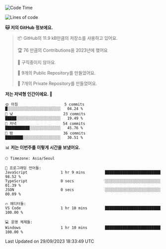   <!--START_SECTION:waka-->
![Code Time](http://img.shields.io/badge/Code%20Time-217%20hrs%2013%20mins-blue)

![Lines of code](https://img.shields.io/badge/%EC%A0%80%EB%8A%94%20%EC%97%AC%ED%83%9C%EA%B9%8C%EC%A7%80%20-125.4%20thousand%20%EC%A4%84%EC%9D%98%20%EC%BD%94%EB%93%9C%EB%A5%BC%20%EC%9E%91%EC%84%B1%ED%96%88%EC%96%B4%EC%9A%94.-blue)

**🐱 저의 GitHub 정보에요.** 

> 📦 GitHub의 11.9 kB만큼의 저장소를 사용하고 있어요. 
 > 
> 🏆 76 만큼의 Contributions을 2023년에 했어요
 > 
> 🚫 구직중이지 않아요.
 > 
> 📜 9개의 Public Repository를 만들었어요. 
 > 
> 🔑 7개의 Private Repository를 만들었어요. 
 > 
**저는 저녁형 인간이에요. 🦉** 

```text
🌞 아침                     5 commits           █░░░░░░░░░░░░░░░░░░░░░░░░   04.24 % 
🌆 낮　                     23 commits          █████░░░░░░░░░░░░░░░░░░░░   19.49 % 
🌃 저녁                     54 commits          ███████████░░░░░░░░░░░░░░   45.76 % 
🌙 밤　                     36 commits          ████████░░░░░░░░░░░░░░░░░   30.51 % 
```


📊 **저는 이번주를 이렇게 시간을 보냈어요.** 

```text
🕑︎ Timezone: Asia/Seoul

💬 프로그래밍 언어들: 
JavaScript               1 hr 9 mins         █████████████████████████   98.52 % 
TypeScript               0 secs              ░░░░░░░░░░░░░░░░░░░░░░░░░   01.39 % 
JSON                     0 secs              ░░░░░░░░░░░░░░░░░░░░░░░░░   00.09 % 

🔥 에디터들: 
VS Code                  1 hr 10 mins        █████████████████████████   100.00 % 

💻 운영 체제들: 
Windows                  1 hr 10 mins        █████████████████████████   100.00 % 
```


 Last Updated on 29/09/2023 18:33:49 UTC
<!--END_SECTION:waka-->

